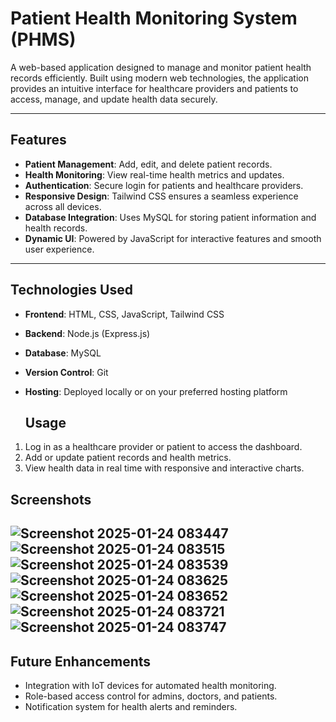 # Patient Health Monitoring System (PHMS)

A web-based application designed to manage and monitor patient health records efficiently. Built using modern web technologies, the application provides an intuitive interface for healthcare providers and patients to access, manage, and update health data securely.

---

## Features
- **Patient Management**: Add, edit, and delete patient records.
- **Health Monitoring**: View real-time health metrics and updates.
- **Authentication**: Secure login for patients and healthcare providers.
- **Responsive Design**: Tailwind CSS ensures a seamless experience across all devices.
- **Database Integration**: Uses MySQL for storing patient information and health records.
- **Dynamic UI**: Powered by JavaScript for interactive features and smooth user experience.

---

## Technologies Used
- **Frontend**: HTML, CSS, JavaScript, Tailwind CSS  
- **Backend**: Node.js (Express.js)  
- **Database**: MySQL  
- **Version Control**: Git  
- **Hosting**: Deployed locally or on your preferred hosting platform

  ## Usage
1. Log in as a healthcare provider or patient to access the dashboard.
2. Add or update patient records and health metrics.
3. View health data in real time with responsive and interactive charts.

## Screenshots
![Screenshot 2025-01-24 083447](https://github.com/user-attachments/assets/e6bcc4f7-825d-4354-afb4-dd61863dbac4)
![Screenshot 2025-01-24 083515](https://github.com/user-attachments/assets/9db58dc6-37d1-461f-95a4-ca8343674b97)
![Screenshot 2025-01-24 083539](https://github.com/user-attachments/assets/e4ccfc3e-4568-4593-9a26-243d7f77007c)
![Screenshot 2025-01-24 083625](https://github.com/user-attachments/assets/c17ff8e2-292e-48bb-8f63-0b52b4a14762)
![Screenshot 2025-01-24 083652](https://github.com/user-attachments/assets/629d742c-b9f2-4ed0-a121-13d2f7a89884)
![Screenshot 2025-01-24 083721](https://github.com/user-attachments/assets/3f6645be-266e-4056-8219-bdf13e0c6fa9)
![Screenshot 2025-01-24 083747](https://github.com/user-attachments/assets/4ad645d6-33d7-48cf-b1ed-205c6781007c)
---

## Future Enhancements
- Integration with IoT devices for automated health monitoring.
- Role-based access control for admins, doctors, and patients.
- Notification system for health alerts and reminders.
